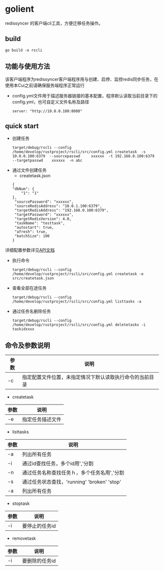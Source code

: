# golient
redissyncer 的客户端cli工具，方便迁移任务操作。

## build
```shell script
go build -o rscli
```



## 功能与使用方法
该客户端程序为redissyncer客户端程序用与创建、启停、监控redis同步任务，在使用本Cui之前请确保服务端程序正常运行

* config.yml文件用于描述服务器链接的基本配置，程序默认读取当前目录下的config.yml，也可自定义文件名称及路径
  ```
  server: "http://10.0.0.100:8080"
  ```


## quick start

* 创建任务
   ```
   target/debug/rscli --config /home/develop/rustproject/rscli/src/config.yml createtask  -s 10.0.0.100:6379  --sourcepasswd     xxxxxx  -t 192.168.0.100:6379  --targetpasswd    xxxxxx  -n abc
   ```
* 通过文件创建任务
   * createtask.json
   ```
   {
   "dbNum": {
       "1": "1"
   },
	"sourcePassword": "xxxxxx",
	"sourceRedisAddress": "10.0.1.100:6379",
	"targetRedisAddress": "192.168.0.100:6379",
	"targetPassword": "xxxxxx",
	"targetRedisVersion": 4.0,
	"taskName": "testtask",
	"autostart": true,
	"afresh": true,
	"batchSize": 100
   }
   
   ```
详细配置参数详见[API文档](../doc/docs/api.md)


* 执行命令
   ```
   target/debug/rscli --config /home/develop/rustproject/rscli/src/config.yml createtask -e src/createtask.json
   ```
* 查看全部在途任务
    ```
    target/debug/rscli --config /home/develop/rustproject/rscli/src/config.yml listtasks -a
    ```

* 通过任务名删除任务
   ```
   target/debug/rscli --config /home/develop/rustproject/rscli/src/config.yml deletetasks -i taskidxxxx
   ```

## 命令及参数说明

|参数|说明|
|---|---|
|-c|指定配置文件位置，未指定情况下默认读取执行命令的当前目录|

* createtask

|参数|说明|
|---|---|
|-e|指定任务描述文件|

* listtasks

|参数|说明|
|---|---|
|-a|列出所有任务|
|-i|通过id查找任务，多个id用','分割|
|-n|通过任务名称查找任务ｈ，多个任务名用','分割|
|-s|通过任务状态查找，'running' 'broken' 'stop'|
|-a|列出所有任务|

* stoptask

|参数|说明|
|---|---|
|-i|要停止的任务id|

* removetask

|参数|说明|
|---|---|
|-i|要删除的任务id|
